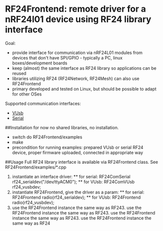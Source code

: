 # RF24Frontend: remote driver for a nRF24l01 device using RF24 library interface

Goal:
* provide interface for communication via nRF24L01 modules from devices that don't have SPI/GPIO - typically a PC, linux boxes/development boards
* keep (almost) the same interface as RF24 library so applications can be reused
* libraries utilizing RF24 (RF24Network, RF24Mesh) can also use RF24Frontend
* primary developed and tested on Linux, but should be possible to adapt for other OSes

Supported communication interfaces:
* [VUsb](http://www.obdev.at/products/vusb/index.html)
* [Serial](http://en.wikipedia.org/wiki/Serial_port)

##Installation
for now no shared libraries, no installation.
* switch do RF24Frontend/examples
* make
* precondition for running examples: prepared VUsb or serial RF24 device, proper firmware uploaded, connected in appropriate way


##Usage
Full RF24 library interface is available via RF24Frontend class.
See RF24Frontend/examples/*.cpp 

1. instantiate an interface driver:
** for serial: RF24ComSerial rf24_serialdev("/dev/ttyACM0");
** for VUsb: RF24ComVUsb rf24_vusbdev;
2. instantiate RF24Frontend, give the driver as a param:
** for serial: RF24Frontend radio(rf24_serialdev);
** for VUsb: RF24Frontend radio(rf24_vusbdev);
3. use the RF24Frontend instance the same way as RF243. use the RF24Frontend instance the same way as RF243. use the RF24Frontend instance the same way as RF243. use the RF24Frontend instance the same way as RF24
